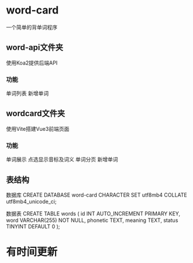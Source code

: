 # word-card
一个简单的背单词程序

## word-api文件夹
使用Koa2提供后端API

### 功能
单词列表
新增单词

## wordcard文件夹
使用Vite搭建Vue3前端页面

### 功能
单词展示
  点选显示音标及词义
单词分页
新增单词

## 表结构
数据库
  CREATE DATABASE word-card
  CHARACTER SET utf8mb4
  COLLATE utf8mb4_unicode_ci;

数据表
  CREATE TABLE words (
    id INT AUTO_INCREMENT PRIMARY KEY,
    word VARCHAR(255) NOT NULL,
    phonetic TEXT,
    meaning TEXT,
    status TINYINT DEFAULT 0
  );

# 有时间更新
